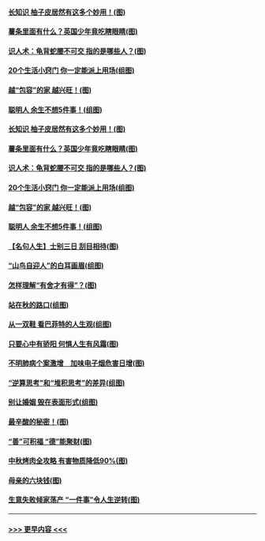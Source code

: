 #### [长知识 柚子皮居然有这多个妙用！(图)](../pages/p8/907425.md?t=09170611) 
#### [薯条里面有什么？英国少年竟吃瞎眼睛(图)](../pages/p8/907381.md?t=09170611) 
#### [识人术：龟背蛇腰不可交 指的是哪些人？(图)](../pages/p8/907503.md?t=09170611) 
#### [20个生活小窍门 你一定能派上用场(组图)](../pages/p8/907510.md?t=09170611) 
#### [越“包容”的家 越兴旺！(图)](../pages/p8/907328.md?t=09170611) 
#### [聪明人 余生不想5件事！(组图)](../pages/p8/907364.md?t=09170611) 
#### [长知识 柚子皮居然有这多个妙用！(图)](../pages/p8/907425.md?t=09170611) 
#### [薯条里面有什么？英国少年竟吃瞎眼睛(图)](../pages/p8/907381.md?t=09170611) 
#### [识人术：龟背蛇腰不可交 指的是哪些人？(图)](../pages/p8/907503.md?t=09170611) 
#### [20个生活小窍门 你一定能派上用场(组图)](../pages/p8/907510.md?t=09170611) 
#### [越“包容”的家 越兴旺！(图)](../pages/p8/907328.md?t=09170611) 
#### [聪明人 余生不想5件事！(组图)](../pages/p8/907364.md?t=09170611) 
#### [【名句人生】士别三日 刮目相待(图)](../pages/p8/906988.md?t=09170611) 
#### [“山鸟自迎人”的白耳画眉(组图)](../pages/p8/907332.md?t=09170611) 
#### [怎样理解“有舍才有得”？(图)](../pages/p8/906872.md?t=09170611) 
#### [站在秋的路口(组图)](../pages/p8/906914.md?t=09170611) 
#### [从一双鞋 看巴菲特的人生观(组图)](../pages/p8/907311.md?t=09170611) 
#### [只要心中有骄阳 何惧人生有风霜(图)](../pages/p8/907320.md?t=09170611) 
#### [不明肺病个案激增　加味电子烟危害日增(图)](../pages/p8/907307.md?t=09170611) 
#### [“逆算思考”和“堆积思考”的差异(组图)](../pages/p8/907229.md?t=09170611) 
#### [别让婚姻 毁在表面形式(组图)](../pages/p8/907118.md?t=09170611) 
#### [最辛酸的秘密！(图)](../pages/p8/906327.md?t=09170611) 
#### [“善”可积福 “德”能聚财(图)](../pages/p8/906906.md?t=09170611) 
#### [中秋烤肉全攻略 有害物质降低90%(图)](../pages/p8/907227.md?t=09170611) 
#### [母亲的六块钱(图)](../pages/p8/907107.md?t=09170611) 
#### [生意失败倾家荡产 “一件事”令人生逆转(图)](../pages/p8/907101.md?t=09170611) 

----
#### [ >>> 更早内容 <<< ](../indexes/p8-earlier.md)
